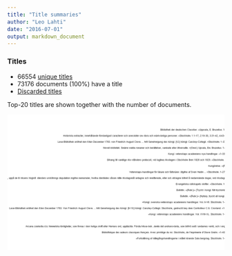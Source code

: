 ```yaml
---
title: "Title summaries"
author: "Leo Lahti"
date: "2016-07-01"
output: markdown_document
---
```



### Titles

 * 66554 [unique titles](output.tables/title_accepted.csv)
 * 73176 documents (100%) have a title
 * [Discarded titles](output.tables/title_discarded.csv)

Top-20 titles are shown together with the number of documents.

![plot of chunk summarytitle](figure/summarytitle-1.png)

